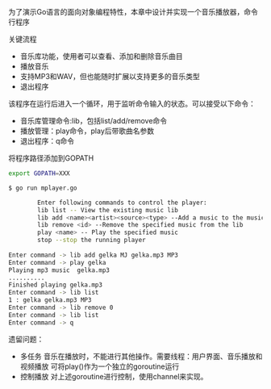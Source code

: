 为了演示Go语言的面向对象编程特性，本章中设计并实现一个音乐播放器，命令行程序

关键流程
* 音乐库功能，使用者可以查看、添加和删除音乐曲目
* 播放音乐
* 支持MP3和WAV，但也能随时扩展以支持更多的音乐类型
* 退出程序

该程序在运行后进入一个循环，用于监听命令输入的状态。可以接受以下命令：
* 音乐库管理命令:lib，包括list/add/remove命令
* 播放管理：play命令，play后带歌曲名参数
* 退出程序：q命令

将程序路径添加到GOPATH
```bash
export GOPATH=XXX
```

```bash 
$ go run mplayer.go

		Enter following commands to control the player:
		lib list -- View the existing music lib
		lib add <name><artist><source><type> --Add a music to the music lib
		lib remove <id> --Remove the specified music from the lib
		play <name> -- Play the specified music
		stop --stop the running player
	
Enter command -> lib add gelka MJ gelka.mp3 MP3
Enter command -> play gelka
Playing mp3 music  gelka.mp3
..........
Finished playing gelka.mp3
Enter command -> lib list
1 : gelka gelka.mp3 MP3
Enter command -> lib remove 0
Enter command -> lib list
Enter command -> q
```

遗留问题：
* 多任务
  音乐在播放时，不能进行其他操作。需要线程：用户界面、音乐播放和视频播放
  可将play()作为一个独立的goroutine运行
* 控制播放
  对上述goroutine进行控制，使用channel来实现。